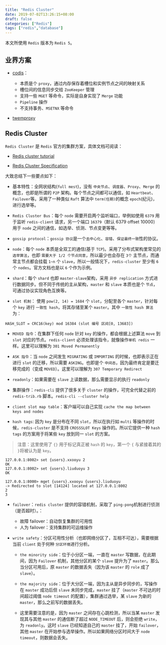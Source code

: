 ```yaml
---
title: "Redis Cluster"
date: 2019-07-02T13:26:15+08:00
draft: false
categories: ["Redis"]
tags: ["redis","database"]
---
```



本文所使用 `Redis` 版本为 `Redis 5`。

## 业界方案

* [codis](https://github.com/CodisLabs/codis)：
	- 本质是个 `proxy`，通过内存保存着槽位和实例节点之间的映射关系
	- 槽位间的信息同步交给 `ZooKeeper` 管理
	- 支持一些 `MGET` 等命令，实际是自身实现了 `Merge` 功能
	- `Pipeline` 操作
	- 不支持事务、`MSETNX` 等命令

* [twemproxy](https://github.com/twitter/twemproxy)

## Redis Cluster

`Redis Cluster` 是 `Redis` 官方的集群方案，具体文档可阅读：

* [Redis cluster tutorial](https://redis.io/topics/cluster-tutorial)

* [Redis Cluster Specification](https://redis.io/topics/cluster-spec) 

大致总结下一些要点如下：

* 基本特性：全网状结构(`full mest`)，没有 `中央节点`、`调度器`、`Proxy`、`Merge` 的概念，也即是所谓的 `P2P` 架构。每个节点之间都可以通信，如 `Heartbeat`、`Failover`等。采用了一种类似 `Raft` 算法中 `term(任期)`的概念 `epoch`(纪元)，进行选举等。

* `Redis Cluster Bus`：每个 `node` 需要开启两个监听端口，举例如使用 `6379` 用于监听 `redis-client` 请求，另一个端口 `16379`（默认 6379 offset 10000） 用于 `node` 之间的通信，如选举、侦测、节点变更等等。

* `gossip protocol`：`gossip 协议`是一个`去中心化`、`容错`、`保证最终一致`性的协议。

* `node`：每个 `node` 本质是全双工的通信(基于 `TCP`)。采用了分布式架构里常见的 `选举算法`，也即 `需要大于 1/2 个节点同意`，所以最少也会存在 `3个` 主节点，而通常主节点都会挂载 `1~n` 个 `slave`，所以一般情况下，`redis-cluster` 至少有 `6` 个 `nodes`。官方文档也是以 `6` 个作为示例。

* `shard`：每个 `shard` 也即 `master-slave`架构，采用 `异步 replication` 方式进行数据同步。但不同于传统的主从架构，`master` 和 `slave` 本质也是个 `节点`，可通过协议实现角色互换等。

* `slot 机制`： 使用 `pow(2, 14) = 1684` 个 `slot`，分配至各个 `master`，针对每个 `key` 进行 `一致性 hash`，将其存储至某个 `master`。其中 `一致性 hash 算法`为：

```
HASH_SLOT = CRC16(key) mod 16384 (slot 编号 区间[0, 13683])
```
* `MOVED 指令`：在集群下任何 `node` 针对 `key` 的操作，都会根据上述算法 `move` 到 `slot` 对应的节点。`redis-client` 必须处理该指令，就像操作`单机 redis` 一样。这里可以理解为 `301 Moved Permanently`

* `ASK 指令`：当 `node` 之间发生 `MIGRATING` 或 `IMPORTING` 的时候，也即表示正在进行 `slot` 的迁移，所以需要 `ASKING`。也即是个 `中间态`，因为最终肯定是要迁移完成的（变成 `MOVED`）。这里可以理解为 `307 Temporary Redirect`

* `readonly`：如果需要在 `slave` 上读数据，那么需要显示的执行 `readonly`

* 集群操作：`redis-cli` 提供了很多关于 `cluster` 的操作，可完全代替之前的 `redis-trib.rb` 脚本。`redis-cli --cluster help`

* `client slot map table`：客户端可以自己实现 `cache the map between keys and nodes`

* `hash tags`: 因为 `key` 是分布在不同 `slot`，所以在执行如 `multi` 等操作的时候，`redis-cluster` 是不支持 `CROSSSLOT Keys` 操作的。所以它提供一种 `hash tags` 的方案用于将某些 `key` 放到同一 `slot` 的方案。

> 注意：这里使用了 `{}` 用于标记真正被 `hash` 的 `key`，第一个 `{` 与紧接着其的 `}`将被认为是 `key`。

```
127.0.0.1:8002> set {users}.xxooyu 2
OK
127.0.0.1:8002> set {users}.liuduoyu 3
OK

127.0.0.1:8000> mget {users}.xxooyu {users}.liuduoyu
-> Redirected to slot [14124] located at 127.0.0.1:8002
2
3
```
* `failover`：`redis cluster` 提供的容错机制，采取了 `ping-pong`机制进行侦测（是否超时）。：
	- 故障 failover：自动恢复集群的可用性
	- 人为 failover：支持集群的可运维操作


* `write safety`：分区可用性分析（也即网络分区了，互相不可达），需要根据当前 `client` 处于何种 `分区环境`进行分析。
	 - `the minority side`：位于小分区一端，一直在 `master` 写数据，在此期间，因为 `Failover` 机制，其他分区的某个 `slave` 提升为了 `master`。那么当分区可用后，原 `master` 的数据丢失（因为该 `master` 的 `role` 成了 `slave`）。
	
	 - `the majority side`：位于大分区一端，因为主从是异步同步的，写操作在 `master` 成功后但 `slave` 未同步完成，`master` 挂了（`master` 不可达的时间超过阈值 `node timeout` 的配置），集群通过选举，某 `slave` 为新的 `master`，那么之前写的数据丢失。

	- 这里需要注意的是，因为 `master` 之间存在心跳检测，所以当某 `master` 发现其与其他 `master` 的通信断了超过 `NODE_TIMEOUT` 后，则会拒绝 `write`，为 `readonly`。这时 `slave` 已经知道自己的 `master` 挂了，开始 `failover`，其他 `master` 在开始参与选举操作。所以如果网络分区时间大于 `node timeout`，则数据会丢失。
